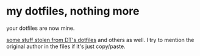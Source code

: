 # my dotfiles, nothing more
your dotfiles are now mine.

[some stuff stolen from DT's dotfiles](https://gitlab.com/dwt1/dotfiles) and others as well. 
I try to mention the original author in the files if it's just copy/paste.

